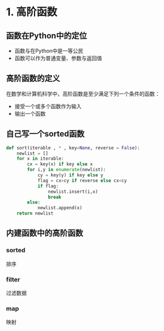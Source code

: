 # 1. 高阶函数

## 函数在Python中的定位
* 函数与在Python中是一等公民
* 函数可以作为普通变量、参数与返回值

## 高阶函数的定义
在数学和计算机科学中，高阶函数是至少满足下列一个条件的函数：
- 接受一个或多个函数作为输入
- 输出一个函数

## 自己写一个sorted函数
```python
def sort(iterable , * , key=None, reverse = False):
    newlist = []
    for x in iterable:
        cx = key(x) if key else x
        for i,y in enumerate(newlist):
            cy = key(y) if key else y
            flag = cx>cy if reverse else cx<cy
            if flag:
                newlist.insert(i,x)
                break
        else:
            newlist.append(x)
    return newlist
```

## 内建函数中的高阶函数
### sorted
排序
### filter
过滤数据
### map
映射
